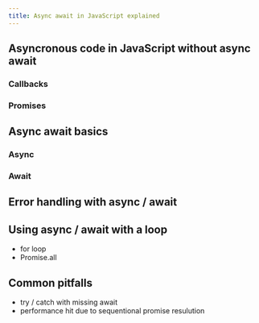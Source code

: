 ```yaml
---
title: Async await in JavaScript explained
---
```


## Asyncronous code in JavaScript without async await

### Callbacks

### Promises

## Async await basics

### Async

### Await

## Error handling with async / await

## Using async / await with a loop
- for loop
- Promise.all

## Common pitfalls
- try / catch with missing await
- performance hit due to sequentional promise resulution

